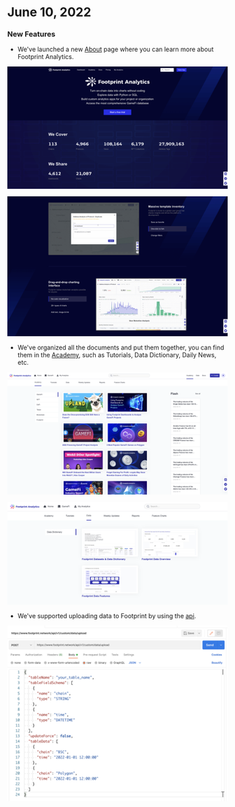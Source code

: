 # June 10, 2022

### New Features

* We've launched a new [About](https://www.footprint.network/about) page where you can learn more about Footprint Analytics.

![](<../.gitbook/assets/image (38).png>)

![](<../.gitbook/assets/image (43).png>)

* We've organized all the documents and put them together, you can find them in the [Academy](https://www.footprint.network/academy), such as Tutorials, Data Dictionary, Daily News, etc.

![](<../.gitbook/assets/image (44).png>)

![](<../.gitbook/assets/image (48).png>)

* We've supported uploading data to Footprint by using the [api](../api/ "mention").

![](<../.gitbook/assets/image (51).png>)

